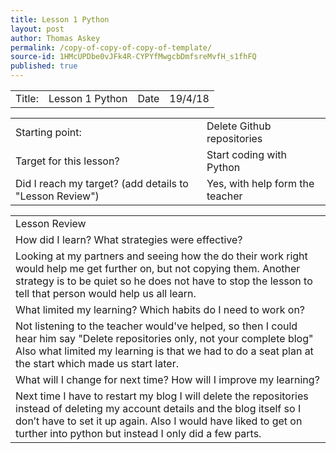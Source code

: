 ```yaml
---
title: Lesson 1 Python
layout: post
author: Thomas Askey
permalink: /copy-of-copy-of-copy-of-template/
source-id: 1HMcUPDbe0vJFk4R-CYPYfMwgcbDmfsreMvfH_s1fhFQ
published: true
---
```

<table>
  <tr>
    <td>Title:</td>
    <td>Lesson 1 Python</td>
    <td>Date</td>
    <td>19/4/18</td>
  </tr>
</table>


<table>
  <tr>
    <td>Starting point:</td>
    <td>Delete Github repositories</td>
  </tr>
  <tr>
    <td>Target for this lesson?</td>
    <td>Start coding with Python</td>
  </tr>
  <tr>
    <td>Did I reach my target? 
(add details to "Lesson Review")</td>
    <td>Yes, with help form the teacher</td>
  </tr>
</table>


<table>
  <tr>
    <td>Lesson Review</td>
  </tr>
  <tr>
    <td>How did I learn? What strategies were effective? </td>
  </tr>
  <tr>
    <td>Looking at my partners and seeing how the do their work right would help me get further on, but not copying them. Another strategy is to be quiet so he does not have to stop the lesson to tell that person would help us all learn.</td>
  </tr>
  <tr>
    <td>What limited my learning? Which habits do I need to work on? </td>
  </tr>
  <tr>
    <td>Not listening to the teacher would've helped, so then I could hear him say "Delete repositories only, not your complete blog" Also what limited my learning is that we had to do a seat plan at the start which made us start later.</td>
  </tr>
  <tr>
    <td>What will I change for next time? How will I improve my learning?</td>
  </tr>
  <tr>
    <td>Next time I have to restart my blog I will delete the repositories instead of deleting my account details and the blog itself so I don’t have to set it up again. Also I would have liked to get on turther into python but instead I only did a few parts.</td>
  </tr>
</table>


